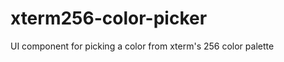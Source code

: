xterm256-color-picker
=====================

UI component for picking a color from xterm's 256 color palette

